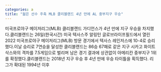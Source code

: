 ```yaml
---
categories: a
title: "젊은 선수 주축 MLB 클리블랜드 4년 만에 AL 중부지구 우승"
---
```

미국프로야구 메이저리그(MLB) 클리블랜드 가디언스가 4년 만에 지구 우승을 차지했다.클리블랜드는 26일(한국시간) 미국 텍사스주 알링턴 글로브라이프필드에서 열린 2022 미국프로야구 메이저리그(MLB) 방문 경기에서 텍사스 레인저스에 10-4로 승리했다.이날 승리로 7연승을 달성한 클리블랜드는 86승 67패로 같은 지구 시카고 화이트삭스와의 격차를 7.5게임으로 벌리며 남은 경기 결과에 상관없이 아메리칸 중부지구 1위를 확정했다.클리블랜드는 2018년 지구 우승 후 4년 만에 우승 타이틀을 획득했다. 리그가 확대된 1994년 이후